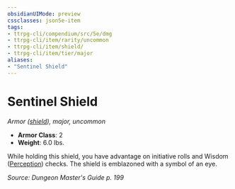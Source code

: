 ```yaml
---
obsidianUIMode: preview
cssclasses: json5e-item
tags:
- ttrpg-cli/compendium/src/5e/dmg
- ttrpg-cli/item/rarity/uncommon
- ttrpg-cli/item/shield/
- ttrpg-cli/item/tier/major
aliases: 
- "Sentinel Shield"
---
```

# Sentinel Shield
*Armor ([shield](/3-Mechanics/CLI/Compendium/items/shield.md)), major, uncommon*  


- **Armor Class**: 2
- **Weight**: 6.0 lbs.

While holding this shield, you have advantage on initiative rolls and Wisdom ([Perception](/3-Mechanics/CLI/Rules/skills.md#Perception)) checks. The shield is emblazoned with a symbol of an eye.

*Source: Dungeon Master's Guide p. 199*